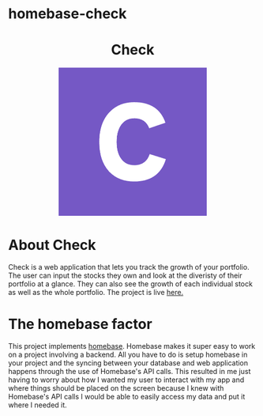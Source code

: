 # homebase-check

<div align="center">
 <h1>Check</h1>
 <img width="300px" height="300px" src="./public/logo.png" />
</div>

# About Check 

Check is a web application that lets you track the growth of your portfolio. The user can input the stocks they own
and look at the diveristy of their portfolio at a glance. They can also see the growth of each individual stock as 
well as the whole portfolio. The project is live [here.](https://check-fintech.web.app/)

# The homebase factor 

This project implements [homebase](https://homebase.io). Homebase makes it super easy to work on a project involving a 
backend. All you have to do is setup homebase in your project and the syncing between your database and web application 
happens through the use of Homebase's API calls. This resulted in me just having to worry about how I wanted my user 
to interact with my app and where things should be placed on the screen because I knew with Homebase's API calls I would
be able to easily access my data and put it where I needed it. 
